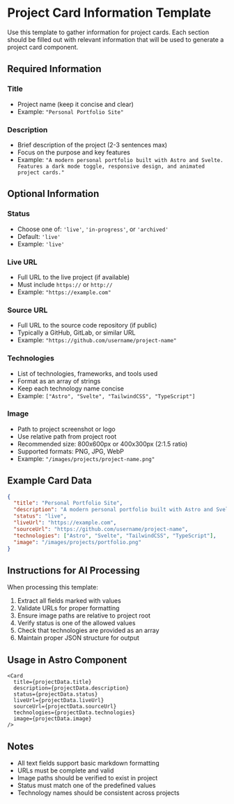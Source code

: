 # Project Card Information Template

Use this template to gather information for project cards. Each section should be filled out with relevant information that will be used to generate a project card component.

## Required Information

### Title
- Project name (keep it concise and clear)
- Example: `"Personal Portfolio Site"`

### Description
- Brief description of the project (2-3 sentences max)
- Focus on the purpose and key features
- Example: `"A modern personal portfolio built with Astro and Svelte. Features a dark mode toggle, responsive design, and animated project cards."`

## Optional Information

### Status
- Choose one of: `'live'`, `'in-progress'`, or `'archived'`
- Default: `'live'`
- Example: `'live'`

### Live URL
- Full URL to the live project (if available)
- Must include `https://` or `http://`
- Example: `"https://example.com"`

### Source URL
- Full URL to the source code repository (if public)
- Typically a GitHub, GitLab, or similar URL
- Example: `"https://github.com/username/project-name"`

### Technologies
- List of technologies, frameworks, and tools used
- Format as an array of strings
- Keep each technology name concise
- Example: `["Astro", "Svelte", "TailwindCSS", "TypeScript"]`

### Image
- Path to project screenshot or logo
- Use relative path from project root
- Recommended size: 800x600px or 400x300px (2:1.5 ratio)
- Supported formats: PNG, JPG, WebP
- Example: `"/images/projects/project-name.png"`

## Example Card Data

```json
{
  "title": "Personal Portfolio Site",
  "description": "A modern personal portfolio built with Astro and Svelte. Features a dark mode toggle, responsive design, and animated project cards.",
  "status": "live",
  "liveUrl": "https://example.com",
  "sourceUrl": "https://github.com/username/project-name",
  "technologies": ["Astro", "Svelte", "TailwindCSS", "TypeScript"],
  "image": "/images/projects/portfolio.png"
}
```

## Instructions for AI Processing

When processing this template:
1. Extract all fields marked with values
2. Validate URLs for proper formatting
3. Ensure image paths are relative to project root
4. Verify status is one of the allowed values
5. Check that technologies are provided as an array
6. Maintain proper JSON structure for output

## Usage in Astro Component

```astro
<Card
  title={projectData.title}
  description={projectData.description}
  status={projectData.status}
  liveUrl={projectData.liveUrl}
  sourceUrl={projectData.sourceUrl}
  technologies={projectData.technologies}
  image={projectData.image}
/>
```

## Notes
- All text fields support basic markdown formatting
- URLs must be complete and valid
- Image paths should be verified to exist in project
- Status must match one of the predefined values
- Technology names should be consistent across projects 